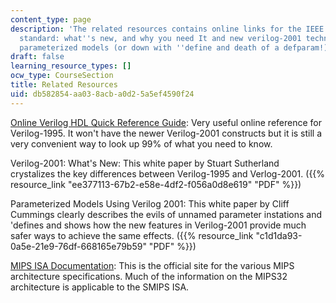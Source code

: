 ```yaml
---
content_type: page
description: 'The related resources contains online links for the IEEE verilog 1364-2001
  standard: what''s new, and why you need It and new verilog-2001 techniques for creating
  parameterized models (or down with ''define and death of a defparam!).'
draft: false
learning_resource_types: []
ocw_type: CourseSection
title: Related Resources
uid: db582854-aa03-8acb-a0d2-5a5ef4590f24
---
```

[Online Verilog HDL Quick Reference Guide](http://www.emmelmann.org/Library/Tutorials/docs/verilog_ref_guide/vlog_ref_top.html): Very useful online reference for Verilog-1995. It won't have the newer Verilog-2001 constructs but it is still a very convenient way to look up 99% of what you need to know.

Verilog-2001: What's New: This white paper by Stuart Sutherland crystalizes the key differences between Verilog-1995 and Verlog-2001. ({{% resource_link "ee377113-67b2-e58e-4df2-f056a0d8e619" "PDF" %}})

Parameterized Models Using Verilog 2001: This white paper by Cliff Cummings clearly describes the evils of unnamed parameter instations and 'defines and shows how the new features in Verilog-2001 provide much safer ways to achieve the same effects. ({{% resource_link "c1d1da93-0a5e-21e9-76df-668165e79b59" "PDF" %}})

[MIPS ISA Documentation](https://www.mips.com/products/mips-isa): This is the official site for the various MIPS architecture specifications. Much of the information on the MIPS32 architecture is applicable to the SMIPS ISA.
